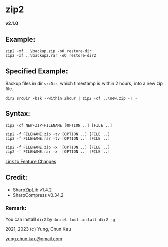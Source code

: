# zip2
**v2.1.0**

## Example:
```
zip2 -xf ..\backup.zip -oO restore-dir
zip2 -xf ..\backup2.rar -oO restore-dir2
```

## Specified Example:
Backup files in dir ```srcDir```, which timestamp is within 2 hours, into a new zip file.
```
dir2 srcDir -bsk --within 2hour | zip2 -cf ..\new.zip -T -
```

## Syntax:
```
zip2 -cf NEW-ZIP-FILENAME [OPTION ..] [FILE ..]

zip2 -f FILENAME.zip -tv [OPTION ..] [FILE ..]
zip2 -f FILENAME.rar -tv [OPTION ..] [FILE ..]

zip2 -f FILENAME.zip -x  [OPTION ..] [FILE ..]
zip2 -f FILENAME.rar -x  [OPTION ..] [FILE ..]
```

[Link to Feature Changes](https://github.com/ck-yung/zip2/blob/main/History.txt)

## Credit:
* SharpZipLib v1.4.2
* SharpCompress v0.34.2

### Remark:
You can install ```dir2``` by ```dotnet tool install dir2 -g```

2021, 2023 (c) Yung, Chun Kau

yung.chun.kau@gmail.com
